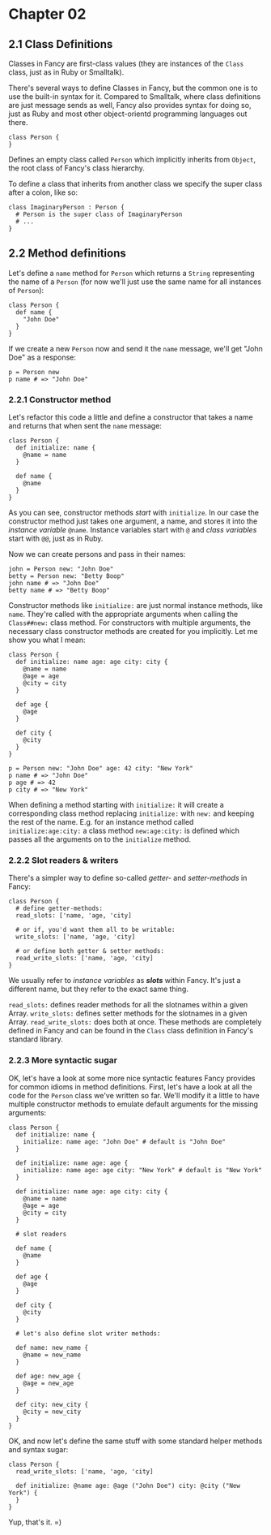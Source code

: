 # Chapter 02 #

## 2.1 Class Definitions ##

Classes in Fancy are first-class values (they are instances of the
`Class` class, just as in Ruby or Smalltalk).

There's several ways to define Classes in Fancy, but the common one is
to use the built-in syntax for it. Compared to Smalltalk, where class
definitions are just message sends as well, Fancy also provides syntax
for doing so, just as Ruby and most other object-orientd programming
languages out there.

    class Person {
    }

Defines an empty class called `Person` which implicitly inherits from
`Object`, the root class of Fancy's class hierarchy.

To define a class that inherits from another class we specify the
super class after a colon, like so:

    class ImaginaryPerson : Person {
      # Person is the super class of ImaginaryPerson
      # ...
    }

## 2.2 Method definitions ##

Let's define a `name` method for `Person` which returns a `String`
representing the name of a `Person` (for now we'll just use the same
name for all instances of `Person`):

    class Person {
      def name {
        "John Doe"
      }
    }

If we create a new `Person` now and send it the `name` message, we'll
get "John Doe" as a response:

    p = Person new
    p name # => "John Doe"


### 2.2.1 Constructor method ###

Let's refactor this code a little and define a constructor that takes
a name and returns that when sent the `name` message:

    class Person {
      def initialize: name {
        @name = name
      }

      def name {
        @name
      }
    }

As you can see, constructor methods *start* with `initialize`. In our
case the constructor method just takes one argument, a name, and
stores it into the *instance variable* `@name`. Instance variables
start with `@` and *class variables* start with `@@`, just as in Ruby.

Now we can create persons and pass in their names:

    john = Person new: "John Doe"
    betty = Person new: "Betty Boop"
    john name # => "John Doe"
    betty name # => "Betty Boop"

Constructor methods like `initialize:` are just normal instance
methods, like `name`. They're called with the appropriate arguments
when calling the `Class##new:` class method. For constructors with
multiple arguments, the necessary class constructor methods are
created for you implicitly. Let me show you what I mean:

    class Person {
      def initialize: name age: age city: city {
        @name = name
        @age = age
        @city = city
      }

      def age {
        @age
      }

      def city {
        @city
      }
    }

    p = Person new: "John Doe" age: 42 city: "New York"
    p name # => "John Doe"
    p age # => 42
    p city # => "New York"

When defining a method starting with `initialize:` it will create a
corresponding class method replacing `initialize:` with `new:` and
keeping the rest of the name. E.g. for an instance method called
`initialize:age:city:` a class method `new:age:city:` is defined which
passes all the arguments on to the `initialize` method.

### 2.2.2 Slot readers & writers ###

There's a simpler way to define so-called *getter-* and
*setter-methods* in Fancy:

    class Person {
      # define getter-methods:
      read_slots: ['name, 'age, 'city]

      # or if, you'd want them all to be writable:
      write_slots: ['name, 'age, 'city]

      # or define both getter & setter methods:
      read_write_slots: ['name, 'age, 'city]
    }

We usually refer to *instance variables* as ***slots*** within
Fancy. It's just a different name, but they refer to the exact same
thing.

`read_slots:` defines reader methods for all the slotnames within a
given Array. `write_slots:` defines setter methods for the slotnames
in a given Array. `read_write_slots:` does both at once. These methods
are completely defined in Fancy and can be found in the `Class` class
definition in Fancy's standard library.

### 2.2.3 More syntactic sugar ###

OK, let's have a look at some more nice syntactic features Fancy
provides for common idioms in method definitions.
First, let's have a look at all the code for the `Person` class we've
written so far. We'll modify it a little to have multiple constructor
methods to emulate default arguments for the missing arguments:

    class Person {
      def initialize: name {
        initialize: name age: "John Doe" # default is "John Doe"
      }

      def initialize: name age: age {
        initialize: name age: age city: "New York" # default is "New York"
      }

      def initialize: name age: age city: city {
        @name = name
        @age = age
        @city = city
      }

      # slot readers

      def name {
        @name
      }

      def age {
        @age
      }

      def city {
        @city
      }

      # let's also define slot writer methods:

      def name: new_name {
        @name = new_name
      }

      def age: new_age {
        @age = new_age
      }

      def city: new_city {
        @city = new_city
      }
    }

OK, and now let's define the same stuff with some standard helper
methods and syntax sugar:

    class Person {
      read_write_slots: ['name, 'age, 'city]

      def initialize: @name age: @age ("John Doe") city: @city ("New York") {
      }
    }

Yup, that's it. =)
